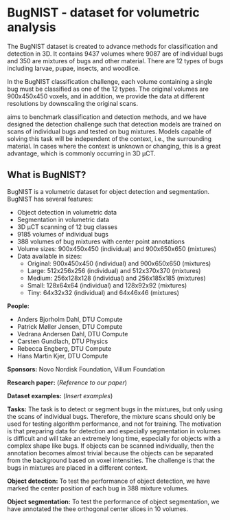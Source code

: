 # BugNIST - dataset for volumetric analysis

The BugNIST dataset is created to advance methods for classification and detection in 3D. It contains 9437 volumes where 9087 are of individual bugs and 350 are mixtures of bugs and other material. There are 12 types of bugs including larvae, pupae, insects, and woodlice. 

In the BugNIST classification challenge, each volume containing a single bug must be classified as one of the 12 types. The original volumes are 900x450x450 voxels, and in addition, we provide the data at different resolutions by downscaling the original scans. 

aims to benchmark classification and detection methods, and we have designed the detection challenge such that detection models are trained on scans of individual bugs and tested on bug mixtures. Models capable of solving this task will be independent of the context, i.e., the surrounding material. In cases where the context is unknown or changing, this is a great advantage, which is commonly occurring in 3D µCT. 




## What is BugNIST?
BugNIST is a volumetric dataset for object detection and segmentation. BugNIST has several features:
-	Object detection in volumetric data
-	Segmentation in volumetric data
-	3D µCT scanning of 12 bug classes
-	9185 volumes of individual bugs
-	388 volumes of bug mixtures with center point annotations
-	Volume sizes: 900x450x450 (individual) and 900x650x650 (mixtures)
-   Data available in sizes: 
    - Original: 900x450x450 (individual) and 900x650x650 (mixtures)
    - Large: 512x256x256 (individual) and 512x370x370 (mixtures)
    - Medium: 256x128x128 (individual) and 256x185x185 (mixtures)
    - Small: 128x64x64 (individual) and 128x92x92 (mixtures)
    - Tiny: 64x32x32 (individual) and 64x46x46 (mixtures)

**People:**
- Anders Bjorholm Dahl, DTU Compute
- Patrick Møller Jensen, DTU Compute
- Vedrana Andersen Dahl, DTU Compute
- Carsten Gundlach, DTU Physics
- Rebecca Engberg, DTU Compute
- Hans Martin Kjer, DTU Compute

**Sponsors:**
Novo Nordisk Foundation, Villum Foundation

**Research paper:** (*Reference to our paper*)

**Dataset examples:** (*Insert examples*)


**Tasks:**
The task is to detect or segment bugs in the mixtures, but only using the scans of individual bugs. Therefore, the mixture scans should only be used for testing algorithm performance, and not for training. The motivation is that preparing data for detection and especially segmentation in volumes is difficult and will take an extremely long time, especially for objects with a complex shape like bugs. If objects can be scanned individually, then the annotation becomes almost trivial because the objects can be separated from the background based on voxel intensities. The challenge is that the bugs in mixtures are placed in a different context.

**Object detection:**
To test the performance of object detection, we have marked the center position of each bug in 388 mixture volumes.

**Object segmentation:**
To test the performance of object segmentation, we have annotated the thee orthogonal center slices in 10 volumes. 
